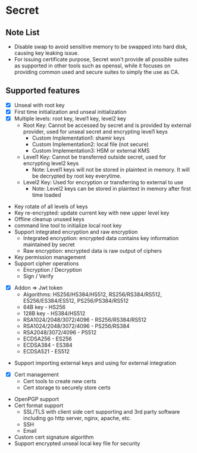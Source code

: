 # Secret

## Note List

* Disable swap to avoid sensitive memory to be swapped into hard disk, causing key leaking issue.
* For issuing certificate purpose, Secret won't provide all possible suites as supported in other tools such as openssl,
  while it focuses on providing common used and secure suites to simply the use as CA.

## Supported features

* [x] Unseal with root key
* [x] First time initialization and unseal initialization
* [x] Multiple levels: root key, level1 key, level2 key
    * Root Key: Cannot be accessed by secret and is provided by external provider, used for unseal secret and encrypting
      level1 keys
        * Custom Implementation1: shamir keys
        * Custom Implementation2: local file (not secure)
        * Custom Implementation3: HSM or external KMS
    * Level1 Key: Cannot be transferred outside secret, used for encrypting level2 keys
        * Note: Level1 keys will not be stored in plaintext in memory. It will be decrypted by root key everytime.
    * Level2 Key: Used for encryption or transferring to external to use
        * Note: Level2 keys can be stored in plaintext in memory after first time loaded
* Key rotate of all levels of keys
* Key re-encrypted: update current key with new upper level key
* Offline cleanup unused keys
* command line tool to initialize local root key
* Support integrated encryption and raw encryption
    * Integrated encryption: encrypted data contains key information maintained by secret
    * Raw encryption: encrypted data is raw output of ciphers
* Key permission management
* Support cipher operations
    * Encryption / Decryption
    * Sign / Verify
* [x] Addon => Jwt token
    * Algorithms: HS256/HS384/HS512, RS256/RS384/RS512, ES256/ES384/ES512, PS256/PS384/RS512
    * 64B key - HS256
    * 128B key - HS384/HS512
    * RSA1024/2048/3072/4096 - RS256/RS384/RS512
    * RSA1024/2048/3072/4096 - PS256/RS384
    * RSA2048/3072/4096 - PS512
    * ECDSA256 - ES256
    * ECDSA384 - ES384
    * ECDSA521 - ES512
* Support importing external keys and using for external integration
* [x] Cert management
    * Cert tools to create new certs
    * Cert storage to securely store certs
* OpenPGP support
* Cert format support
    * SSL/TLS with client side cert supporting and 3rd party software including go http server, nginx, apache, etc.
    * SSH
    * Email
* Custom cert signature algorithm
* Support encrypted unseal local key file for security
